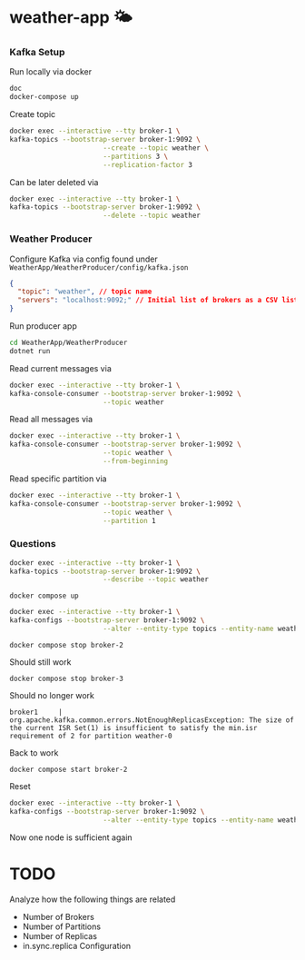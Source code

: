 # weather-app 🌤️

### Kafka Setup 

Run locally via docker

```bash
doc
docker-compose up
```

Create topic

```bash
docker exec --interactive --tty broker-1 \
kafka-topics --bootstrap-server broker-1:9092 \
                       --create --topic weather \
                       --partitions 3 \
                       --replication-factor 3
```

Can be later deleted via

```bash
docker exec --interactive --tty broker-1 \
kafka-topics --bootstrap-server broker-1:9092 \
                       --delete --topic weather
```



### Weather Producer

Configure Kafka via config found under `WeatherApp/WeatherProducer/config/kafka.json`

```json
{
  "topic": "weather", // topic name
  "servers": "localhost:9092;" // Initial list of brokers as a CSV list of broker host or host:port
}
```

Run producer app

```bash
cd WeatherApp/WeatherProducer
dotnet run
```

Read current messages via

```bash
docker exec --interactive --tty broker-1 \
kafka-console-consumer --bootstrap-server broker-1:9092 \
                       --topic weather
```

Read all messages via

```bash
docker exec --interactive --tty broker-1 \
kafka-console-consumer --bootstrap-server broker-1:9092 \
                       --topic weather \
                       --from-beginning
```

Read specific partition via

```bash
docker exec --interactive --tty broker-1 \
kafka-console-consumer --bootstrap-server broker-1:9092 \
                       --topic weather \
                       --partition 1
```

### Questions

```bash
docker exec --interactive --tty broker-1 \
kafka-topics --bootstrap-server broker-1:9092 \
                       --describe --topic weather
```



```
docker compose up
```

```bash
docker exec --interactive --tty broker-1 \
kafka-configs --bootstrap-server broker-1:9092 \
                       --alter --entity-type topics --entity-name weather --add-config min.insync.replicas=2
```

```
docker compose stop broker-2
```

Should still work

```
docker compose stop broker-3
```

Should no longer work

```
broker1     | org.apache.kafka.common.errors.NotEnoughReplicasException: The size of the current ISR Set(1) is insufficient to satisfy the min.isr requirement of 2 for partition weather-0
```

Back to work

```
docker compose start broker-2
```



Reset

```bash
docker exec --interactive --tty broker-1 \
kafka-configs --bootstrap-server broker-1:9092 \
                       --alter --entity-type topics --entity-name weather --delete-config min.insync.replicas
```

Now one node is sufficient again



# TODO

Analyze how the following things are related

* Number of Brokers
* Number of Partitions
* Number of Replicas
* in.sync.replica Configuration